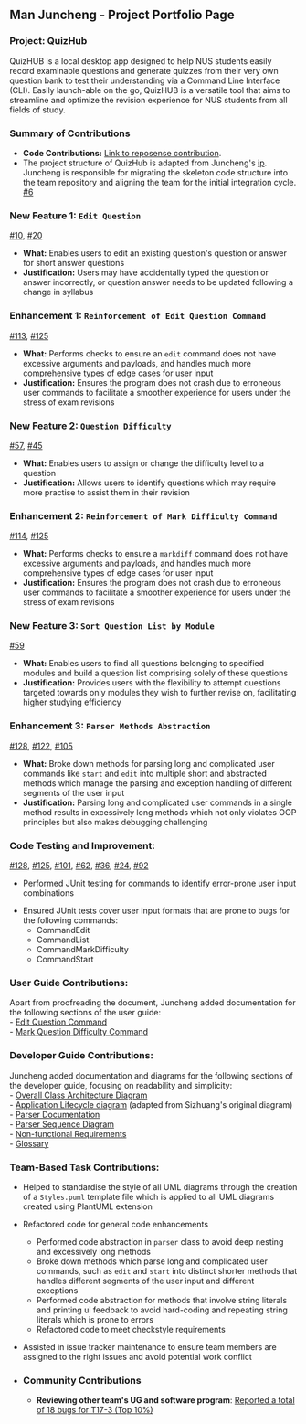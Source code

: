 ## Man Juncheng - Project Portfolio Page

### Project: QuizHub
QuizHUB is a local desktop app designed to help NUS students easily record examinable questions and generate quizzes
from their very own question bank to test their understanding via a Command Line Interface (CLI). Easily launch-able
on the go, QuizHUB is a versatile tool that aims to streamline and optimize the revision experience for NUS students
from all fields of study.

### Summary of Contributions
- **Code Contributions:** [Link to reposense contribution](https://nus-cs2113-ay2324s1.github.io/tp-dashboard/?search=&sort=groupTitle&sortWithin=title&timeframe=commit&mergegroup=&groupSelect=groupByRepos&breakdown=true&checkedFileTypes=docs~functional-code~test-code&since=2023-09-22&tabOpen=true&tabType=authorship&tabAuthor=spinoandraptos&tabRepo=AY2324S1-CS2113-W12-1%2Ftp%5Bmaster%5D&authorshipIsMergeGroup=false&authorshipFileTypes=docs~functional-code~test-code&authorshipIsBinaryFileTypeChecked=false&authorshipIsIgnoredFilesChecked=false).
- The project structure of QuizHub is adapted from Juncheng's [ip](https://github.com/spinoandraptos/ip). Juncheng is
  responsible for migrating the skeleton code structure into the team repository and aligning the team for the initial
  integration cycle. [#6](https://github.com/AY2324S1-CS2113-W12-1/tp/pull/6)
### New Feature 1: `Edit Question`
  [#10](https://github.com/AY2324S1-CS2113-W12-1/tp/pull/10),
  [#20](https://github.com/AY2324S1-CS2113-W12-1/tp/issues/20)
  - **What:** Enables users to edit an existing question's question or answer for short answer questions
  - **Justification:** Users may have accidentally typed the question or answer incorrectly, or question answer needs
    to be updated following a change in syllabus
### Enhancement 1: `Reinforcement of Edit Question Command`
  [#113](https://github.com/AY2324S1-CS2113-W12-1/tp/issues/113),
  [#125](https://github.com/AY2324S1-CS2113-W12-1/tp/pull/125)
  - **What:** Performs checks to ensure an `edit` command does not have excessive arguments and payloads, and handles
    much more comprehensive types of edge cases for user input
  - **Justification:** Ensures the program does not crash due to erroneous user commands to facilitate a 
    smoother experience for users under the stress of exam revisions
### New Feature 2: `Question Difficulty`
  [#57](https://github.com/AY2324S1-CS2113-W12-1/tp/pull/57),
  [#45](https://github.com/AY2324S1-CS2113-W12-1/tp/issues/45)
  - **What:** Enables users to assign or change the difficulty level to a question
  - **Justification:** Allows users to identify questions which may require more practise to assist them in their revision
### Enhancement 2: `Reinforcement of Mark Difficulty Command`
  [#114](https://github.com/AY2324S1-CS2113-W12-1/tp/issues/114),
  [#125](https://github.com/AY2324S1-CS2113-W12-1/tp/pull/125)
  - **What:** Performs checks to ensure a `markdiff` command does not have excessive arguments and payloads, and handles
  much more comprehensive types of edge cases for user input
  - **Justification:** Ensures the program does not crash due to erroneous user commands to facilitate a
  smoother experience for users under the stress of exam revisions
### New Feature 3: `Sort Question List by Module`
  [#59](https://github.com/AY2324S1-CS2113-W12-1/tp/pull/59)
  - **What:** Enables users to find all questions belonging to specified modules and build a question list comprising
    solely of these questions
  - **Justification:** Provides users with the flexibility to attempt questions targeted towards only modules they wish
    to further revise on, facilitating higher studying efficiency
### Enhancement 3: `Parser Methods Abstraction`
  [#128](https://github.com/AY2324S1-CS2113-W12-1/tp/pull/128),
  [#122](https://github.com/AY2324S1-CS2113-W12-1/tp/pull/122),
  [#105](https://github.com/AY2324S1-CS2113-W12-1/tp/issues/105)
  - **What:** Broke down methods for parsing long and complicated user commands like `start` and `edit` into multiple
      short and abstracted methods which manage the parsing and exception handling of different segments of the user input
  - **Justification:** Parsing long and complicated user commands in a single method results in excessively long methods
    which not only violates OOP principles but also makes debugging challenging
### Code Testing and Improvement:
  [#128](https://github.com/AY2324S1-CS2113-W12-1/tp/pull/128),
  [#125](https://github.com/AY2324S1-CS2113-W12-1/tp/pull/125),
  [#101](https://github.com/AY2324S1-CS2113-W12-1/tp/pull/101),
  [#62](https://github.com/AY2324S1-CS2113-W12-1/tp/pull/62),
  [#36](https://github.com/AY2324S1-CS2113-W12-1/tp/issues/36),
  [#24](https://github.com/AY2324S1-CS2113-W12-1/tp/issues/24),
  [#92](https://github.com/AY2324S1-CS2113-W12-1/tp/issues/92)
  * Performed JUnit testing for commands to identify error-prone user input combinations
  - Ensured JUnit tests cover user input formats that are prone to bugs for the following commands:
    * CommandEdit
    * CommandList
    * CommandMarkDifficulty
    * CommandStart
### User Guide Contributions:
  Apart from proofreading the document, Juncheng added documentation for the following sections of the user guide: <br/>
    - [Edit Question Command](https://ay2324s1-cs2113-w12-1.github.io/tp/UserGuide.html#edit-questionanswer-edit) <br/>
    - [Mark Question Difficulty Command](https://ay2324s1-cs2113-w12-1.github.io/tp/UserGuide.html#mark-difficulty-of-questions-markdiff)
### Developer Guide Contributions:
  Juncheng added documentation and diagrams for the following sections of the developer guide, focusing on
  readability and simplicity: <br/>
    - [Overall Class Architecture Diagram](https://ay2324s1-cs2113-w12-1.github.io/tp/UML/Images/overallClassInteraction.png)<br/>
    - [Application Lifecycle diagram](https://ay2324s1-cs2113-w12-1.github.io/tp/UML/Images/applicationLifecycle.png) (adapted from Sizhuang's original diagram) <br/> 
    - [Parser Documentation](https://ay2324s1-cs2113-w12-1.github.io/tp/DeveloperGuide.html#parser-component) <br/>
    - [Parser Sequence Diagram](https://ay2324s1-cs2113-w12-1.github.io/tp/UML/Images/parser.png) <br/>
    - [Non-functional Requirements](https://ay2324s1-cs2113-w12-1.github.io/tp/DeveloperGuide.html#non-functional-requirements) <br/>
    - [Glossary](https://ay2324s1-cs2113-w12-1.github.io/tp/DeveloperGuide.html#glossary) <br/>

### Team-Based Task Contributions:
  - Helped to standardise the style of all UML diagrams through the creation of a `Styles.puml` template file which is applied
    to all UML diagrams created using PlantUML extension
  - Refactored code for general code enhancements
    * Performed code abstraction in `parser` class to avoid deep nesting and excessively long methods
    * Broke down methods which parse long and complicated user commands, such as `edit` and `start` into distinct 
    shorter methods that handles different segments of the user input and different exceptions
    * Performed code abstraction for methods that involve string literals and printing ui feedback to avoid 
    hard-coding and repeating string literals which is prone to errors
    * Refactored code to meet checkstyle requirements
  - Assisted in issue tracker maintenance to ensure team members are assigned to the right issues and avoid 
  potential work conflict

- ### Community Contributions
    - **Reviewing other team's UG and software program**: [Reported a total of 18 bugs for T17-3 (Top 10%)](https://github.com/spinoandraptos/ped)